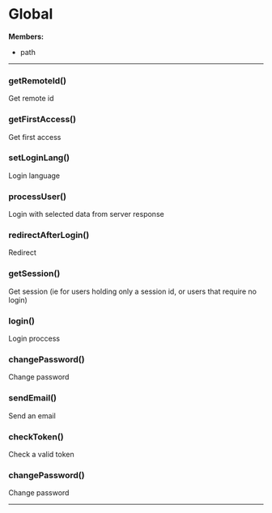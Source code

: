 # Global




**Members:**

+ path

* * *

### getRemoteId() 

Get remote id



### getFirstAccess() 

Get first access



### setLoginLang() 

Login language



### processUser() 

Login with selected data from server response



### redirectAfterLogin() 

Redirect



### getSession() 

Get session (ie for users holding only a session id, or users that require no login)



### login() 

Login proccess



### changePassword() 

Change password



### sendEmail() 

Send an email



### checkToken() 

Check a valid token



### changePassword() 

Change password




* * *










